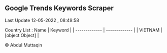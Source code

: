 

## Google Trends Keywords Scraper 
 
Last Update 12-05-2022 , 08:49:58

Country List :
 Name  | Keyword |
| ------------- | ------------- |
| VIETNAM | [object Object] |



© Abdul Muttaqin 

